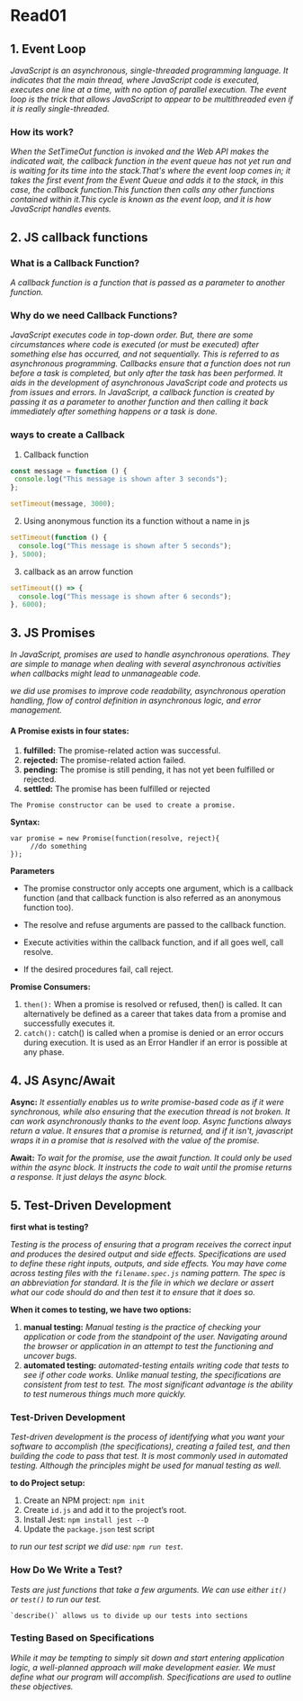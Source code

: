 # Read01

## 1. Event Loop 

*JavaScript is an asynchronous, single-threaded programming language. It indicates that the main thread, where JavaScript code is executed, executes one line at a time, with no option of parallel execution. The event loop is the trick that allows JavaScript to appear to be multithreaded even if it is really single-threaded.*

### How its work?

*When the SetTimeOut function is invoked and the Web API makes the indicated wait, the callback function in the event queue has not yet run and is waiting for its time into the stack.That's where the event loop comes in; it takes the first event from the Event Queue and adds it to the stack, in this case, the callback function.This function then calls any other functions contained within it.This cycle is known as the event loop, and it is how JavaScript handles events.*

## 2. JS callback functions

### What is a Callback Function?

*A callback function is a function that is passed as a parameter to another function.*

### Why do we need Callback Functions?

*JavaScript executes code in top-down order. But, there are some circumstances where code is executed (or must be executed) after something else has occurred, and not sequentially. This is referred to as asynchronous programming. Callbacks ensure that a function does not run before a task is completed, but only after the task has been performed. It aids in the development of asynchronous JavaScript code and protects us from issues and errors. In JavaScript, a callback function is created by passing it as a parameter to another function and then calling it back immediately after something happens or a task is done.*

### ways to  create a Callback
1. Callback function
 ```js
const message = function () {
  console.log("This message is shown after 3 seconds");
};

setTimeout(message, 3000); 
```
2. Using anonymous function its a function without a name in js
```js
setTimeout(function () {
  console.log("This message is shown after 5 seconds");
}, 5000);

```
3. callback as an arrow function
```js
setTimeout(() => {
  console.log("This message is shown after 6 seconds");
}, 6000);

```

## 3. JS Promises

*In JavaScript, promises are used to handle asynchronous operations. They are simple to manage when dealing with several asynchronous activities when callbacks might lead to unmanageable code.*

*we did use promises to improve code readability, asynchronous operation handling, flow of control definition in asynchronous logic, and error management.*

#### **A Promise exists in four states:**
1. **fulfilled:** The promise-related action was successful.
2. **rejected:** The promise-related action failed.
3. **pending:** The promise is still pending, it has not yet been fulfilled or rejected.
4. **settled:** The promise has been fulfilled or rejected

`The Promise constructor can be used to create a promise.`

**Syntax:**
```
var promise = new Promise(function(resolve, reject){
     //do something
});

```
**Parameters**

* The promise constructor only accepts one argument, which is a callback function (and that callback function is also referred as an anonymous function too).

* The resolve and refuse arguments are passed to the callback function.

* Execute activities within the callback function, and if all goes well, call resolve.

* If the desired procedures fail, call reject.

**Promise Consumers:** 

1. `then():` When a promise is resolved or refused, then() is called. It can alternatively be defined as a career that takes data from a promise and successfully executes it.
2. `catch():` catch() is called when a promise is denied or an error occurs during execution. It is used as an Error Handler if an error is possible at any phase.

## 4. JS Async/Await

**Async:**
*It essentially enables us to write promise-based code as if it were synchronous, while also ensuring that the execution thread is not broken. It can work asynchronously thanks to the event loop. Async functions always return a value. It ensures that a promise is returned, and if it isn't, javascript wraps it in a promise that is resolved with the value of the promise.*

**Await:**
*To wait for the promise, use the await function. It could only be used within the async block. It instructs the code to wait until the promise returns a response. It just delays the async block.*

## 5. Test-Driven Development

**first what is testing?**

*Testing is the process of ensuring that a program receives the correct input and produces the desired output and side effects. Specifications are used to define these right inputs, outputs, and side effects. You may have come across testing files with the `filename.spec.js` naming pattern. The spec is an abbreviation for standard. It is the file in which we declare or assert what our code should do and then test it to ensure that it does so.*

**When it comes to testing, we have two options:** 
1. **manual testing:** *Manual testing is the practice of checking your application or code from the standpoint of the user. Navigating around the browser or application in an attempt to test the functioning and uncover bugs.* 
2. **automated testing:** *automated-testing entails writing code that tests to see if other code works. Unlike manual testing, the specifications are consistent from test to test. The most significant advantage is the ability to test numerous things much more quickly.*

### Test-Driven Development
*Test-driven development is the process of identifying what you want your software to accomplish (the specifications), creating a failed test, and then building the code to pass that test. It is most commonly used in automated testing. Although the principles might be used for manual testing as well.*

**to do Project setup:**
1. Create an NPM project: `npm init`
2. Create `id.js` and add it to the project’s root.
3. Install Jest: `npm install jest --D`
4. Update the `package.json` test script

*to run our test script we did use: `npm run test`.*

### **How Do We Write a Test?**
*Tests are just functions that take a few arguments. We can use either `it()` or `test()` to run our test.*


```
`describe()` allows us to divide up our tests into sections
```

### Testing Based on Specifications
*While it may be tempting to simply sit down and start entering application logic, a well-planned approach will make development easier. We must define what our program will accomplish. Specifications are used to outline these objectives.*

